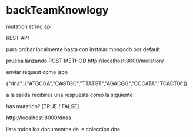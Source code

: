 # backTeamKnowlogy
mutation string api

REST API
 
para probar localmente basta con instalar mongodb por default

prueba lanzando POST METHOD
http://localhost:8000/mutation/

enviar request como json

{"dna": ["ATGCGA","CAGTGC","TTATGT","AGACGG","CCCATA","TCACTG"]}

a la salida recibiras una respuesta como la siguiente 

has mutation? [TRUE / FALSE]

http://localhost:8000/dnas

lista todos los documentos de la coleccion dna




